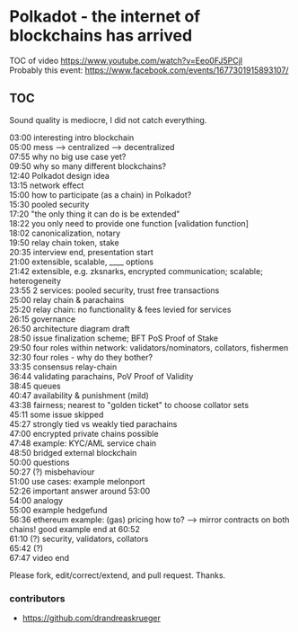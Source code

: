 
# Polkadot - the internet of blockchains has arrived 
TOC of video https://www.youtube.com/watch?v=Eeo0FJ5PCjI  
Probably this event: https://www.facebook.com/events/1677301915893107/  

## TOC
Sound quality is mediocre, I did not catch everything.  

03:00 interesting intro blockchain  
05:00 mess --> centralized --> decentralized  
07:55 why no big use case yet?  
09:50 why so many different blockchains?  
12:40 Polkadot design idea  
13:15 network effect  
15:00 how to participate (as a chain) in Polkadot?  
15:30  pooled security  
17:20  "the only thing it can do is be extended"  
18:22  you only need to provide one function [validation function]  
18:02  canonicalization, notary  
19:50 relay chain token, stake  
20:35 interview end, presentation start  
21:00 extensible, scalable, ____ options  
21:42 extensible, e.g. zksnarks, encrypted communication; scalable; heterogeneity  
23:55 2 services: pooled security, trust free transactions  
25:00 relay chain & parachains  
25:20 relay chain: no functionality & fees levied for services  
26:15 governance  
26:50 architecture diagram draft  
28:50 issue finalization scheme; BFT PoS Proof of Stake  
29:50 four roles within network: validators/nominators, collators, fishermen  
32:30 four roles - why do they bother?  
33:35 consensus relay-chain  
36:44 validating parachains, PoV Proof of Validity  
38:45 queues  
40:47 availability & punishment (mild)  
43:38 fairness; nearest to "golden ticket" to choose collator sets  
45:11 some issue skipped  
45:27 strongly tied vs weakly tied parachains  
47:00 encrypted private chains possible  
47:48 example: KYC/AML service chain  
48:50 bridged external blockchain  
50:00 questions  
50:27 (?) misbehaviour  
51:00 use cases: example melonport  
52:26 important answer around 53:00  
54:00 analogy  
55:00 example hedgefund  
56:36 ethereum example: (gas) pricing how to? --> mirror contracts on both chains! good example end at 60:52  
61:10 (?) security, validators, collators  
65:42 (?)  
67:47 video end  

Please fork, edit/correct/extend, and pull request. Thanks.  

### contributors
* https://github.com/drandreaskrueger

